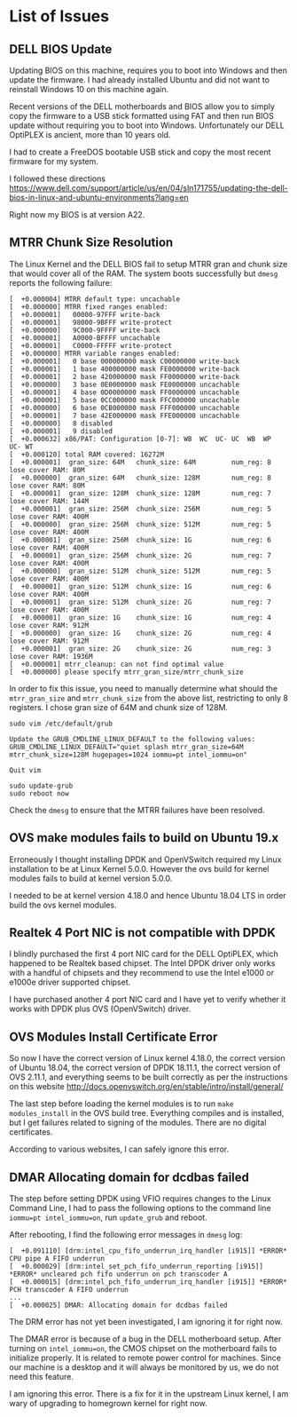 # List of Issues

## DELL BIOS Update

Updating BIOS on this machine, requires you to boot into Windows and then update the firmware. I had already installed Ubuntu and did not want to reinstall Windows 10 on this machine again.

Recent versions of the DELL motherboards and BIOS allow you to simply copy the firmware to a USB stick formatted using FAT and then run BIOS update without requiring you to boot into Windows. Unfortunately our DELL OptiPLEX is ancient, more than 10 years old.

I had to create a FreeDOS bootable USB stick and copy the most recent firmware for my system. 

I followed these directions https://www.dell.com/support/article/us/en/04/sln171755/updating-the-dell-bios-in-linux-and-ubuntu-environments?lang=en 
  
Right now my BIOS is at version A22.


## MTRR Chunk Size Resolution

The Linux Kernel and the DELL BIOS fail to setup MTRR gran and chunk size that would cover all of the RAM. The system boots successfully but `dmesg` reports the following failure:

```
[  +0.000004] MTRR default type: uncachable
[  +0.000000] MTRR fixed ranges enabled:
[  +0.000001]   00000-97FFF write-back
[  +0.000001]   98000-9BFFF write-protect
[  +0.000000]   9C000-9FFFF write-back
[  +0.000001]   A0000-BFFFF uncachable
[  +0.000001]   C0000-FFFFF write-protect
[  +0.000000] MTRR variable ranges enabled:
[  +0.000001]   0 base 000000000 mask C00000000 write-back
[  +0.000001]   1 base 400000000 mask FE0000000 write-back
[  +0.000001]   2 base 420000000 mask FF0000000 write-back
[  +0.000000]   3 base 0E0000000 mask FE0000000 uncachable
[  +0.000001]   4 base 0D0000000 mask FF0000000 uncachable
[  +0.000001]   5 base 0CC000000 mask FFC000000 uncachable
[  +0.000000]   6 base 0CB000000 mask FFF000000 uncachable
[  +0.000001]   7 base 42E000000 mask FFE000000 uncachable
[  +0.000000]   8 disabled
[  +0.000001]   9 disabled
[  +0.000632] x86/PAT: Configuration [0-7]: WB  WC  UC- UC  WB  WP  UC- WT
[  +0.000120] total RAM covered: 16272M
[  +0.000001]  gran_size: 64M   chunk_size: 64M         num_reg: 8      lose cover RAM: 80M
[  +0.000000]  gran_size: 64M   chunk_size: 128M        num_reg: 8      lose cover RAM: 80M
[  +0.000001]  gran_size: 128M  chunk_size: 128M        num_reg: 7      lose cover RAM: 144M
[  +0.000001]  gran_size: 256M  chunk_size: 256M        num_reg: 5      lose cover RAM: 400M
[  +0.000000]  gran_size: 256M  chunk_size: 512M        num_reg: 5      lose cover RAM: 400M
[  +0.000001]  gran_size: 256M  chunk_size: 1G          num_reg: 6      lose cover RAM: 400M
[  +0.000001]  gran_size: 256M  chunk_size: 2G          num_reg: 7      lose cover RAM: 400M
[  +0.000000]  gran_size: 512M  chunk_size: 512M        num_reg: 5      lose cover RAM: 400M
[  +0.000001]  gran_size: 512M  chunk_size: 1G          num_reg: 6      lose cover RAM: 400M
[  +0.000001]  gran_size: 512M  chunk_size: 2G          num_reg: 7      lose cover RAM: 400M
[  +0.000001]  gran_size: 1G    chunk_size: 1G          num_reg: 4      lose cover RAM: 912M
[  +0.000000]  gran_size: 1G    chunk_size: 2G          num_reg: 4      lose cover RAM: 912M
[  +0.000001]  gran_size: 2G    chunk_size: 2G          num_reg: 3      lose cover RAM: 1936M
[  +0.000001] mtrr_cleanup: can not find optimal value
[  +0.000000] please specify mtrr_gran_size/mtrr_chunk_size
```

In order to fix this issue, you need to manually determine what should the `mtrr_gran_size` and `mtrr_chunk_size` from the above list, restricting to only 8 registers. I chose gran size of 64M and chunk size of 128M.

```
sudo vim /etc/default/grub

Update the GRUB_CMDLINE_LINUX_DEFAULT to the following values:
GRUB_CMDLINE_LINUX_DEFAULT="quiet splash mtrr_gran_size=64M mtrr_chunk_size=128M hugepages=1024 iommu=pt intel_iommu=on"

Quit vim

sudo update-grub
sudo reboot now
```

Check the `dmesg` to ensure that the MTRR failures have been resolved.


## OVS make modules fails to build on Ubuntu 19.x

Erroneously I thought installing DPDK and OpenVSwitch required my Linux installation to be at Linux Kernel 5.0.0. However the ovs build for kernel modules fails to build at kernel version 5.0.0.

I needed to be at kernel version 4.18.0 and hence Ubuntu 18.04 LTS in order build the ovs kernel modules.

## Realtek 4 Port NIC is not compatible with DPDK

I blindly purchased the first 4 port NIC card for the DELL OptiPLEX, which happened to be Realtek based chipset. The Intel DPDK driver only works with a handful of chipsets and they recommend to use the Intel e1000 or e1000e driver supported chipset.

I have purchased another 4 port NIC card and I have yet to verify whether it works with DPDK plus OVS (OpenVSwitch) driver.


## OVS Modules Install Certificate Error

So now I have the correct version of Linux kernel 4.18.0, the correct version of Ubuntu 18.04, the correct version of DPDK 18.11.1, the correct version of OVS 2.11.1, and everything seems to be built correctly as per the instructions on this website http://docs.openvswitch.org/en/stable/intro/install/general/ 

The last step before loading the kernel modules is to run `make modules_install` in the OVS build tree. Everything compiles and is installed, but I get failures related to signing of the modules. There are no digital certificates.

According to various websites, I can safely ignore this error.


## DMAR Allocating domain for dcdbas failed

The step before setting DPDK using VFIO requires changes to the Linux Command Line, I had to pass the following options to the command line `iommu=pt intel_iommu=on`, run `update_grub` and reboot.

After rebooting, I find the following error messages in `dmesg` log:

```
[  +0.091110] [drm:intel_cpu_fifo_underrun_irq_handler [i915]] *ERROR* CPU pipe A FIFO underrun
[  +0.000029] [drm:intel_set_pch_fifo_underrun_reporting [i915]] *ERROR* uncleared pch fifo underrun on pch transcoder A
[  +0.000015] [drm:intel_pch_fifo_underrun_irq_handler [i915]] *ERROR* PCH transcoder A FIFO underrun
...
[  +0.000025] DMAR: Allocating domain for dcdbas failed
```

The DRM error has not yet been investigated, I am ignoring it for right now.

The DMAR error is because of a bug in the DELL motherboard setup. After turning on `intel_iommu=on`, the CMOS chipset on the motherboard fails to initialize properly. It is related to remote power control for machines. Since our machine is a desktop and it will always be monitored by us, we do not need this feature.

I am ignoring this error. There is a fix for it in the upstream Linux kernel, I am wary of upgrading to homegrown kernel for right now.


